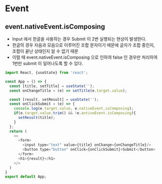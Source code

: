 # Event

## event.nativeEvent.isComposing
+ Input 에서 한글을 사용하는 경우 Submit 이 2번 실행되는 현상이 발생한다.
+ 한글의 경우 자음과 모음으로 이루어진 조합 문자이기 때문에 글자가 조합 중인지, 조합이 끝난 상태인지 알 수 없기 때문
+ 이럴 때 event.nativeEvent.isComposing 으로 인하여 false 인 경우만 처리하여 1번만 submit 이 일어나도록 할 수 있다.
``` javascript
import React, {useState} from 'react';

const App = () => {
  const [title, setTitle] = useState('');
  const onChangeTitle = (e) => setTitle(e.target.value);

  const [result, setResult] = useState('');
  const onClickSubmit = (e) => {
    console.log(e.target.value, e.nativeEvent.isComposing);
    if(e.target.value.trim() && !e.antiveEvent.isComposing){
      setResult(title);
    }
  };
  return (
    <>
      <form>
        <input type="text" value={title} onChange={onChangeTitle}/>
        <button type="button" onClick={onClickSubmit}>Submit</button>
      </form>
      <h1>{result}</h1>
    </>
  )
}
export default App;
```
